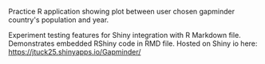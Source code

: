 Practice R application showing plot between user chosen gapminder country's population and year.

Experiment testing features for Shiny integration with R Markdown file.
Demonstrates embedded RShiny code in RMD file.
Hosted on Shiny io here: https://jtuck25.shinyapps.io/Gapminder/
